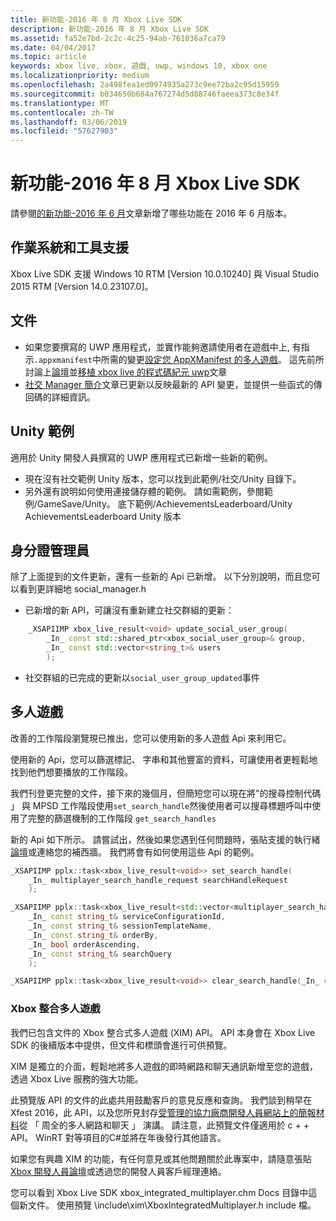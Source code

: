```yaml
---
title: 新功能-2016 年 8 月 Xbox Live SDK
description: 新功能-2016 年 8 月 Xbox Live SDK
ms.assetid: fa52e7bd-2c2c-4c25-94ab-761036a7ca79
ms.date: 04/04/2017
ms.topic: article
keywords: xbox live, xbox, 遊戲, uwp, windows 10, xbox one
ms.localizationpriority: medium
ms.openlocfilehash: 2a498fea1ed0974935a273c9ee72ba2c95d15959
ms.sourcegitcommit: b034650b684a767274d5d88746faeea373c8e34f
ms.translationtype: MT
ms.contentlocale: zh-TW
ms.lasthandoff: 03/06/2019
ms.locfileid: "57627903"
---
```

# <a name="whats-new-for-the-xbox-live-sdk---august-2016"></a>新功能-2016 年 8 月 Xbox Live SDK

請參閱[的新功能-2016 年 6 月](1606-whats-new.md)文章新增了哪些功能在 2016 年 6 月版本。

## <a name="os-and-tool-support"></a>作業系統和工具支援
Xbox Live SDK 支援 Windows 10 RTM [Version 10.0.10240] 與 Visual Studio 2015 RTM [Version 14.0.23107.0]。

## <a name="documentation"></a>文件
- 如果您要撰寫的 UWP 應用程式，並實作能夠邀請使用者在遊戲中上, 有指示```.appxmanifest```中所需的變更[設定您 AppXManifest 的多人遊戲](../multiplayer/service-configuration/configure-your-appxmanifest-for-multiplayer.md)。  這先前所討論上[論壇](https://forums.xboxlive.com)並[移植 xbox live 的程式碼紀元 uwp](../using-xbox-live/porting-xbox-live-code-from-xdk-to-uwp.md)文章
- [社交 Manager 簡介](../social-platform/intro-to-social-manager.md)文章已更新以反映最新的 API 變更，並提供一些函式的傳回碼的詳細資訊。

## <a name="unity-samples"></a>Unity 範例
適用於 Unity 開發人員撰寫的 UWP 應用程式已新增一些新的範例。
- 現在沒有社交範例 Unity 版本，您可以找到此範例/社交/Unity 目錄下。
- 另外還有說明如何使用連接儲存體的範例。  請如需範例，參閱範例/GameSave/Unity。
底下範例/AchievementsLeaderboard/Unity AchievementsLeaderboard Unity 版本

## <a name="social-manager"></a>身分證管理員
除了上面提到的文件更新，還有一些新的 Api 已新增。  以下分別說明，而且您可以看到更詳細地 social_manager.h

- 已新增的新 API，可讓沒有重新建立社交群組的更新：

```cpp
    _XSAPIIMP xbox_live_result<void> update_social_user_group(
        _In_ const std::shared_ptr<xbox_social_user_group>& group,
        _In_ const std::vector<string_t>& users
        );
```
- 社交群組的已完成的更新以```social_user_group_updated```事件


## <a name="multiplayer"></a>多人遊戲
改善的工作階段瀏覽現已推出，您可以使用新的多人遊戲 Api 來利用它。

使用新的 Api，您可以篩選標記、 字串和其他豐富的資料，可讓使用者更輕鬆地找到他們想要播放的工作階段。

我們刊登更完整的文件，接下來的幾個月，但簡短您可以現在將"的搜尋控制代碼 」 與 MPSD 工作階段使用```set_search_handle```然後使用者可以搜尋標題呼叫中使用了完整的篩選機制的工作階段 ```get_search_handles```

新的 Api 如下所示。  請嘗試出，然後如果您遇到任何問題時，張貼支援的執行緒[論壇](https://forums.xboxlive.com)或連絡您的補西牆。  我們將會有如何使用這些 Api 的範例。

```cpp
_XSAPIIMP pplx::task<xbox_live_result<void>> set_search_handle(
    _In_ multiplayer_search_handle_request searchHandleRequest
    );
```

```cpp
_XSAPIIMP pplx::task<xbox_live_result<std::vector<multiplayer_search_handle_details>>> get_search_handles(
    _In_ const string_t& serviceConfigurationId,
    _In_ const string_t& sessionTemplateName,
    _In_ const string_t& orderBy,
    _In_ bool orderAscending,
    _In_ const string_t& searchQuery
    );
```

```cpp
_XSAPIIMP pplx::task<xbox_live_result<void>> clear_search_handle(_In_ const string_t& handleId);
```

### <a name="xbox-integrated-multiplayer"></a>Xbox 整合多人遊戲

我們已包含文件的 Xbox 整合式多人遊戲 (XIM) API。  API 本身會在 Xbox Live SDK 的後續版本中提供，但文件和標頭會進行可供預覽。

XIM 是獨立的介面，輕鬆地將多人遊戲的即時網路和聊天通訊新增至您的遊戲，透過 Xbox Live 服務的強大功能。

此預覽版 API 的文件的此處共用鼓勵客戶的意見反應和查詢。 我們談到稍早在 Xfest 2016，此 API，以及您所見封存[受管理的協力廠商開發人員網站上的簡報材料](https://developer.xboxlive.com/en-us/platform/documentlibrary/events/Pages/Xfest2016.aspx)從 「 周全的多人網路和聊天 」 演講。 請注意，此預覽文件僅適用於 c + + API。 WinRT 對等項目的C#並將在年後發行其他語言。

如果您有興趣 XIM 的功能，有任何意見或其他問題關於此專案中，請隨意張貼[Xbox 開發人員論壇](https://forums.xboxlive.com/)或透過您的開發人員客戶經理連絡。

您可以看到 Xbox Live SDK xbox_integrated_multiplayer.chm Docs 目錄中這個新文件。  使用預覽 \include\xim\XboxIntegratedMultiplayer.h include 檔。  
